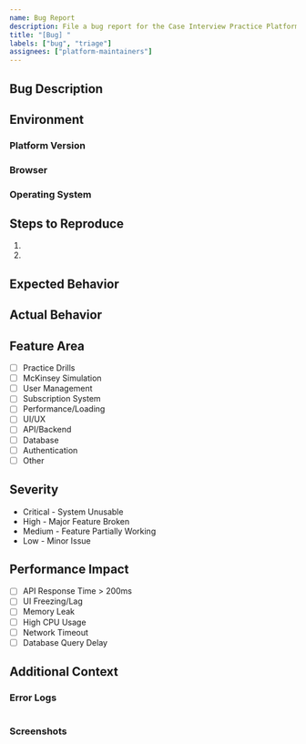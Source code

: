 ```yaml
---
name: Bug Report
description: File a bug report for the Case Interview Practice Platform
title: "[Bug] "
labels: ["bug", "triage"]
assignees: ["platform-maintainers"]
---
```


<!-- 
This bug report template helps maintain platform stability and performance standards.
Before submitting, please:
1. Check https://docs.caseinterviewpractice.com for existing solutions
2. Verify system status at https://status.caseinterviewpractice.com
-->

## Bug Description
<!-- Provide a clear and concise description of the bug (30-2000 characters) -->


## Environment
### Platform Version
<!-- Enter platform version (e.g., 1.0.0) -->


### Browser
<!-- Enter browser and version (e.g., Chrome 96.0.4664.110) -->


### Operating System
<!-- Enter OS and version (e.g., Windows 11.0.22000.348) -->


## Steps to Reproduce
<!-- List 2-10 specific steps to reproduce the issue -->
1. 
2. 
<!-- Add more steps as needed -->

## Expected Behavior
<!-- Describe what should happen (20-1000 characters) -->


## Actual Behavior
<!-- Describe what actually happens (20-1000 characters) -->


## Feature Area
<!-- Select 1-3 affected areas -->
- [ ] Practice Drills
- [ ] McKinsey Simulation
- [ ] User Management
- [ ] Subscription System
- [ ] Performance/Loading
- [ ] UI/UX
- [ ] API/Backend
- [ ] Database
- [ ] Authentication
- [ ] Other

## Severity
<!-- Select one severity level -->
- Critical - System Unusable
- High - Major Feature Broken
- Medium - Feature Partially Working
- Low - Minor Issue

## Performance Impact
<!-- Optional: Check all that apply -->
- [ ] API Response Time > 200ms
- [ ] UI Freezing/Lag
- [ ] Memory Leak
- [ ] High CPU Usage
- [ ] Network Timeout
- [ ] Database Query Delay

## Additional Context

### Error Logs
<!-- Optional: Include relevant error messages or logs (max 5000 characters) -->
```json
```

### Screenshots
<!-- Optional: Attach screenshots (PNG, JPG, JPEG, GIF, max 5MB) -->

<!--
Requirements addressed:
- Development Process (4.5): Implements standardized bug reporting process for quality assurance and issue tracking
- System Performance (2.0): Enables tracking of 99.9% uptime and <200ms API response time goals
- Platform Stability (2.0): Facilitates structured issue reporting for maintaining platform stability
-->